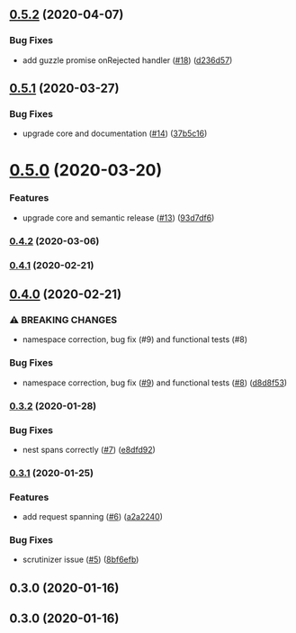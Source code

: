 ## [0.5.2](https://github.com/auxmoney/OpentracingBundle-Guzzle/compare/v0.5.1...v0.5.2) (2020-04-07)


### Bug Fixes

* add guzzle promise onRejected handler ([#18](https://github.com/auxmoney/OpentracingBundle-Guzzle/issues/18)) ([d236d57](https://github.com/auxmoney/OpentracingBundle-Guzzle/commit/d236d575076cba179cf2324bd146f4f9354d89c9))

## [0.5.1](https://github.com/auxmoney/OpentracingBundle-Guzzle/compare/v0.5.0...v0.5.1) (2020-03-27)


### Bug Fixes

* upgrade core and documentation ([#14](https://github.com/auxmoney/OpentracingBundle-Guzzle/issues/14)) ([37b5c16](https://github.com/auxmoney/OpentracingBundle-Guzzle/commit/37b5c1609892fad0e78a88e0732af0b556e19372))

# [0.5.0](https://github.com/auxmoney/OpentracingBundle-Guzzle/compare/v0.4.2...v0.5.0) (2020-03-20)


### Features

* upgrade core and semantic release ([#13](https://github.com/auxmoney/OpentracingBundle-Guzzle/issues/13)) ([93d7df6](https://github.com/auxmoney/OpentracingBundle-Guzzle/commit/93d7df698011348bd92efdf8ea2f2588421094ac))

### [0.4.2](https://github.com/auxmoney/OpentracingBundle-Guzzle/compare/v0.4.1...v0.4.2) (2020-03-06)

### [0.4.1](https://github.com/auxmoney/OpentracingBundle-Guzzle/compare/v0.4.0...v0.4.1) (2020-02-21)

## [0.4.0](https://github.com/auxmoney/OpentracingBundle-Guzzle/compare/v0.3.2...v0.4.0) (2020-02-21)


### ⚠ BREAKING CHANGES

* namespace correction, bug fix (#9) and functional tests (#8)

### Bug Fixes

* namespace correction, bug fix ([#9](https://github.com/auxmoney/OpentracingBundle-Guzzle/issues/9)) and functional tests ([#8](https://github.com/auxmoney/OpentracingBundle-Guzzle/issues/8)) ([d8d8f53](https://github.com/auxmoney/OpentracingBundle-Guzzle/commit/d8d8f533438e3863cf8eafbc321e6d443e96db3b))

### [0.3.2](https://github.com/auxmoney/OpentracingBundle-Guzzle/compare/v0.3.1...v0.3.2) (2020-01-28)


### Bug Fixes

* nest spans correctly ([#7](https://github.com/auxmoney/OpentracingBundle-Guzzle/issues/7)) ([e8dfd92](https://github.com/auxmoney/OpentracingBundle-Guzzle/commit/e8dfd92bfcdfde3021216beffe5492bfcdd09282))

### [0.3.1](https://github.com/auxmoney/OpentracingBundle-Guzzle/compare/v0.3.0...v0.3.1) (2020-01-25)


### Features

* add request spanning ([#6](https://github.com/auxmoney/OpentracingBundle-Guzzle/issues/6)) ([a2a2240](https://github.com/auxmoney/OpentracingBundle-Guzzle/commit/a2a2240a69fee9aa243684381d79c4ef179474bb))


### Bug Fixes

* scrutinizer issue ([#5](https://github.com/auxmoney/OpentracingBundle-Guzzle/issues/5)) ([8bf6efb](https://github.com/auxmoney/OpentracingBundle-Guzzle/commit/8bf6efb9ff4cbe1cb2c03745ff5f999a7c12a522))

## 0.3.0 (2020-01-16)

## 0.3.0 (2020-01-16)
